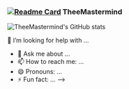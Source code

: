 ###  [![Readme Card](https://github-readme-stats.vercel.app/api/pin/?username=TheeMastermind&repo=github-readme-stats)](https://github.com/TheeMastermind/github-readme-stats) **TheeMastermind** 


![TheeMastermind's GitHub stats](https://github-readme-stats.vercel.app/api?username=TheeMastermind&show_icons=true&theme=radical)



🤔 I’m looking for help with ...
- 💬 Ask me about ...
- 📫 How to reach me: ...
- 😄 Pronouns: ...
- ⚡ Fun fact: ...
-->
